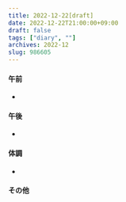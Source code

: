 ```yaml
---
title: 2022-12-22[draft]
date: 2022-12-22T21:00:00+09:00
draft: false
tags: ["diary", ""]
archives: 2022-12
slug: 986605
---
```

#### 午前
- 
#### 午後
- 
#### 体調
- 
#### その他